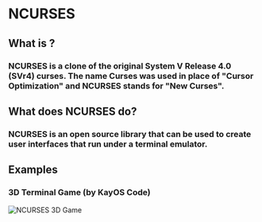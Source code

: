 # NCURSES

## What is ?
### NCURSES is a clone of the original System V Release 4.0 (SVr4) curses. The name Curses was used in place of "Cursor Optimization" and NCURSES stands for "New Curses".

## What does NCURSES do?
### NCURSES is an open source library that can be used to create user interfaces that run under a terminal emulator. 

## Examples
### 3D Terminal Game (by KayOS Code)
![NCURSES 3D Game](images/ncursesgame.gif)